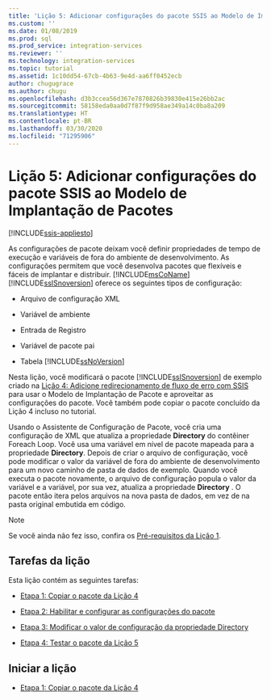 ```yaml
---
title: 'Lição 5: Adicionar configurações do pacote SSIS ao Modelo de Implantação de Pacotes | Microsoft Docs'
ms.custom: ''
ms.date: 01/08/2019
ms.prod: sql
ms.prod_service: integration-services
ms.reviewer: ''
ms.technology: integration-services
ms.topic: tutorial
ms.assetid: 1c10dd54-67cb-4b63-9e4d-aa6ff0452ecb
author: chugugrace
ms.author: chugu
ms.openlocfilehash: d3b3ccea56d367e7870826b39830e415e26bb2ac
ms.sourcegitcommit: 58158eda0aa0d7f87f9d958ae349a14c0ba8a209
ms.translationtype: HT
ms.contentlocale: pt-BR
ms.lasthandoff: 03/30/2020
ms.locfileid: "71295906"
---
```

# <a name="lesson-5-add-ssis-package-configurations-for-the-package-deployment-model"></a>Lição 5: Adicionar configurações do pacote SSIS ao Modelo de Implantação de Pacotes

[!INCLUDE[ssis-appliesto](../includes/ssis-appliesto-ssvrpluslinux-asdb-asdw-xxx.md)]



As configurações de pacote deixam você definir propriedades de tempo de execução e variáveis de fora do ambiente de desenvolvimento. As configurações permitem que você desenvolva pacotes que flexíveis e fáceis de implantar e distribuir. [!INCLUDE[msCoName](../includes/msconame-md.md)] [!INCLUDE[ssISnoversion](../includes/ssisnoversion-md.md)] oferece os seguintes tipos de configuração:  
  
-   Arquivo de configuração XML  
  
-   Variável de ambiente  
  
-   Entrada de Registro  
  
-   Variável de pacote pai  
  
-   Tabela [!INCLUDE[ssNoVersion](../includes/ssnoversion-md.md)]  
  
Nesta lição, você modificará o pacote [!INCLUDE[ssISnoversion](../includes/ssisnoversion-md.md)] de exemplo criado na [Lição 4: Adicione redirecionamento de fluxo de erro com SSIS](../integration-services/lesson-4-add-error-flow-redirection-with-ssis.md) para usar o Modelo de Implantação de Pacote e aproveitar as configurações do pacote. Você também pode copiar o pacote concluído da Lição 4 incluso no tutorial. 

Usando o Assistente de Configuração de Pacote, você cria uma configuração de XML que atualiza a propriedade **Directory** do contêiner Foreach Loop. Você usa uma variável em nível de pacote mapeada para a propriedade **Directory**. Depois de criar o arquivo de configuração, você pode modificar o valor da variável de fora do ambiente de desenvolvimento para um novo caminho de pasta de dados de exemplo. Quando você executa o pacote novamente, o arquivo de configuração popula o valor da variável e a variável, por sua vez, atualiza a propriedade **Directory** . O pacote então itera pelos arquivos na nova pasta de dados, em vez de na pasta original embutida em código.  
  
> [!NOTE]
> Se você ainda não fez isso, confira os [Pré-requisitos da Lição 1](../integration-services/lesson-1-create-a-project-and-basic-package-with-ssis.md#prerequisites).
  
## <a name="lesson-tasks"></a>Tarefas da lição  
Esta lição contém as seguintes tarefas:  
  
-   [Etapa 1: Copiar o pacote da Lição 4](../integration-services/lesson-5-1-copying-the-lesson-4-package.md)  
  
-   [Etapa 2: Habilitar e configurar as configurações do pacote](../integration-services/lesson-5-2-enabling-and-configuring-package-configurations.md)  
  
-   [Etapa 3: Modificar o valor de configuração da propriedade Directory](../integration-services/lesson-5-3-modifying-the-directory-property-configuration-value.md)  
  
-   [Etapa 4: Testar o pacote da Lição 5](../integration-services/lesson-5-4-testing-the-lesson-5-tutorial-package.md)  
  
## <a name="start-the-lesson"></a>Iniciar a lição  
  
-   [Etapa 1: Copiar o pacote da Lição 4](../integration-services/lesson-5-1-copying-the-lesson-4-package.md)  
  
  
  
